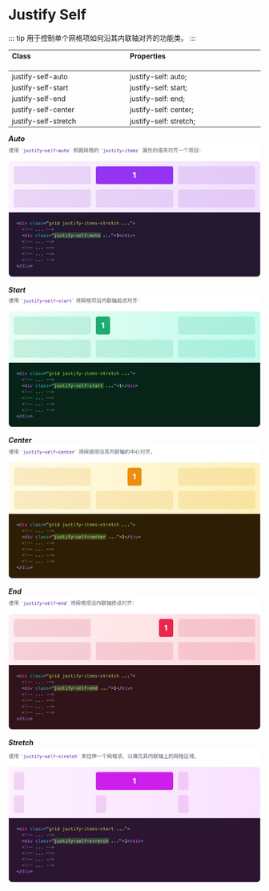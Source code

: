 # Justify Self

::: tip
用于控制单个网格项如何沿其内联轴对齐的功能类。
:::

| Class<img width=200/> | Properties<img width=200/> |
| :------ | :------ |
| justify-self-auto | justify-self: auto; |
| justify-self-start | justify-self: start; |
| justify-self-end | justify-self: end; |
| justify-self-center | justify-self: center; |
| justify-self-stretch | justify-self: stretch; |

***Auto***
<img src="../css/assets/7011616654860_.pic.jpg">

***Start***
<img src="../css/assets/7021616654941_.pic.jpg">

***Center***
<img src="../css/assets/7031616655034_.pic.jpg">

***End***
<img src="../css/assets/7041616655076_.pic.jpg">

***Stretch***
<img src="../css/assets/7051616655127_.pic.jpg">
